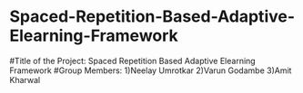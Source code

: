 # Spaced-Repetition-Based-Adaptive-Elearning-Framework
#Title of the Project: Spaced Repetition Based Adaptive Elearning Framework
#Group Members:
1)Neelay Umrotkar
2)Varun Godambe
3)Amit Kharwal
